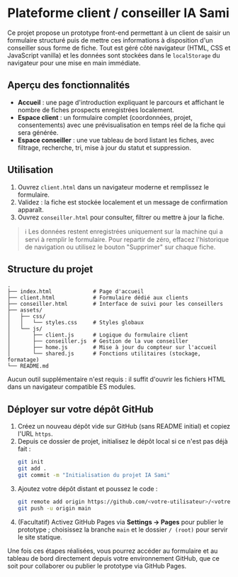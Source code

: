 # Plateforme client / conseiller IA Sami

Ce projet propose un prototype front-end permettant à un client de saisir un formulaire
structuré puis de mettre ces informations à disposition d'un conseiller sous forme de fiche.
Tout est géré côté navigateur (HTML, CSS et JavaScript vanilla) et les données sont
stockées dans le `localStorage` du navigateur pour une mise en main immédiate.

## Aperçu des fonctionnalités

- **Accueil** : une page d'introduction expliquant le parcours et affichant le nombre de
  fiches prospects enregistrées localement.
- **Espace client** : un formulaire complet (coordonnées, projet, consentements) avec une
  prévisualisation en temps réel de la fiche qui sera générée.
- **Espace conseiller** : une vue tableau de bord listant les fiches, avec filtrage,
  recherche, tri, mise à jour du statut et suppression.

## Utilisation

1. Ouvrez `client.html` dans un navigateur moderne et remplissez le formulaire.
2. Validez : la fiche est stockée localement et un message de confirmation apparaît.
3. Ouvrez `conseiller.html` pour consulter, filtrer ou mettre à jour la fiche.

> ℹ️ Les données restent enregistrées uniquement sur la machine qui a servi à remplir le
> formulaire. Pour repartir de zéro, effacez l'historique de navigation ou utilisez le bouton
> "Supprimer" sur chaque fiche.

## Structure du projet

```
.
├── index.html             # Page d'accueil
├── client.html            # Formulaire dédié aux clients
├── conseiller.html        # Interface de suivi pour les conseillers
├── assets/
│   ├── css/
│   │   └── styles.css     # Styles globaux
│   └── js/
│       ├── client.js      # Logique du formulaire client
│       ├── conseiller.js  # Gestion de la vue conseiller
│       ├── home.js        # Mise à jour du compteur sur l'accueil
│       └── shared.js      # Fonctions utilitaires (stockage, formatage)
└── README.md
```

Aucun outil supplémentaire n'est requis : il suffit d'ouvrir les fichiers HTML dans un
navigateur compatible ES modules.

## Déployer sur votre dépôt GitHub

1. Créez un nouveau dépôt vide sur GitHub (sans README initial) et copiez l'URL `https`.
2. Depuis ce dossier de projet, initialisez le dépôt local si ce n'est pas déjà fait :
   ```bash
   git init
   git add .
   git commit -m "Initialisation du projet IA Sami"
   ```
3. Ajoutez votre dépôt distant et poussez le code :
   ```bash
   git remote add origin https://github.com/<votre-utilisateur>/<votre-depot>.git
   git push -u origin main
   ```
4. (Facultatif) Activez GitHub Pages via **Settings → Pages** pour publier le prototype ;
   choisissez la branche `main` et le dossier `/ (root)` pour servir le site statique.

Une fois ces étapes réalisées, vous pourrez accéder au formulaire et au tableau de bord
directement depuis votre environnement GitHub, que ce soit pour collaborer ou publier le
prototype via GitHub Pages.

